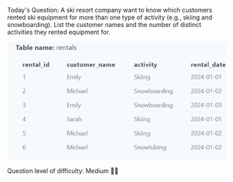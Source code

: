 Today's Question: 
A ski resort company want to know which customers rented ski equipment for more than one type of activity (e.g., skiing and snowboarding). List the customer names and the number of distinct activities they rented equipment for.

![table](table.jpeg)

Question level of difficulty: Medium 🎅🎅
